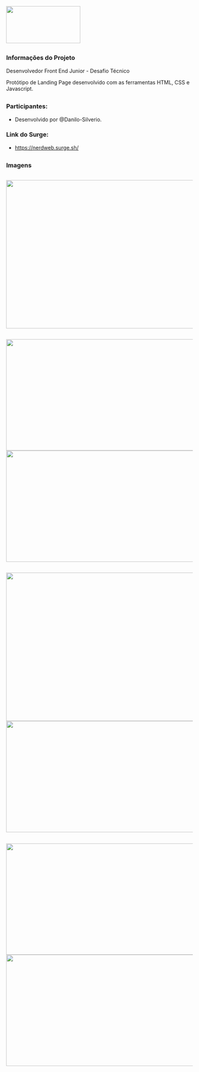 <img align="center"  height="100" width="200" src="https://user-images.githubusercontent.com/94642853/162265948-bfbc3c95-982d-4561-b758-3fc6d6a0eb60.png"/>

##

### <strong>Informações do Projeto</strong>
<p>Desenvolvedor Front End Junior - Desafio Técnico</p>
<p>Protótipo de Landing Page desenvolvido com as ferramentas HTML, CSS e Javascript.</p>

##

### <strong>Participantes:</strong>
- Desenvolvido por @Danilo-Silverio.

### Link do Surge:

- https://nerdweb.surge.sh/


##


### Imagens

##

<div>
<img align="center"  height="400" width="750" src="https://user-images.githubusercontent.com/94642853/162269121-abf624d4-89d0-45c5-8d0b-97a529550ec3.png"/>
</div>

##

<div>
<img align="center"  height="300" width="750" src="https://user-images.githubusercontent.com/94642853/162269482-4bcd2a7b-15a3-4676-8c83-c44ef64301f1.png"/>
<img align="center"  height="300" width="750" src="https://user-images.githubusercontent.com/94642853/162270108-a4bbac38-721f-4e64-83e6-3fdb49437b29.png"/>
</div>

##

<div>
<img align="center"  height="400" width="750" src="https://user-images.githubusercontent.com/94642853/162270311-65572743-1485-4839-8743-9c9bffe048ee.png"/>
<img align="center"  height="300" width="750" src="https://user-images.githubusercontent.com/94642853/162270825-f7abccd3-f4aa-451f-a3f9-e26011f3e5b5.png"/>
</div>

##

<div>
<img align="center"  height="300" width="750" src="https://user-images.githubusercontent.com/94642853/162271101-cc36f5aa-7556-4888-8755-37b2514c4e5d.png"/>
<img align="center"  height="300" width="750" src="https://user-images.githubusercontent.com/94642853/162271366-48628523-ed40-4a10-8dcc-feb8216e11f0.png"/>
</div>

##

